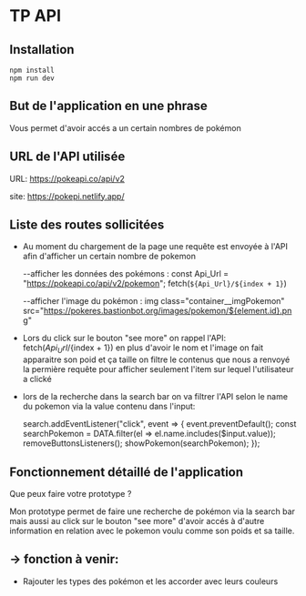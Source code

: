 # TP API

## Installation

```
npm install
npm run dev
```

## But de l'application en une phrase

Vous permet d'avoir accés a un certain nombres de pokémon

## URL de l'API utilisée

URL: https://pokeapi.co/api/v2

site: https://pokepi.netlify.app/

## Liste des routes sollicitées

- Au moment du chargement de la page une requête est envoyée à l'API afin d'afficher un certain nombre de   pokemon

  --afficher les données des pokémons :
  const Api_Url = "https://pokeapi.co/api/v2/pokemon";
  fetch(`${Api_Url}/${index + 1}`)
  
  --afficher l'image du pokémon :
  img class="container__imgPokemon" src="https://pokeres.bastionbot.org/images/pokemon/${element.id}.png"

- Lors du click sur le bouton "see more" on rappel l'API: fetch(${Api_Url}/${index + 1}) en plus d'avoir le nom et l'image on fait apparaitre son poid et ça taille
on filtre le contenus que nous a renvoyé la permière requête pour afficher seulement l'item sur lequel l'utilisateur a clické


- lors de la recherche dans la search bar 
  on va filtrer l'API selon le name du pokemon via la value contenu dans l'input:

    search.addEventListener("click", event => {
      event.preventDefault();
      const searchPokemon = DATA.filter(el => el.name.includes($input.value));
      removeButtonsListeners();
      showPokemon(searchPokemon);
  });

## Fonctionnement détaillé de l'application

Que peux faire votre prototype ?

Mon prototype permet de faire une recherche de pokémon via la search bar
mais aussi au click sur le bouton "see more" d'avoir accés à d'autre information en relation avec le pokemon voulu comme son poids et sa taille.


## -> fonction à venir:

- Rajouter les types des pokémon et les accorder avec leurs couleurs